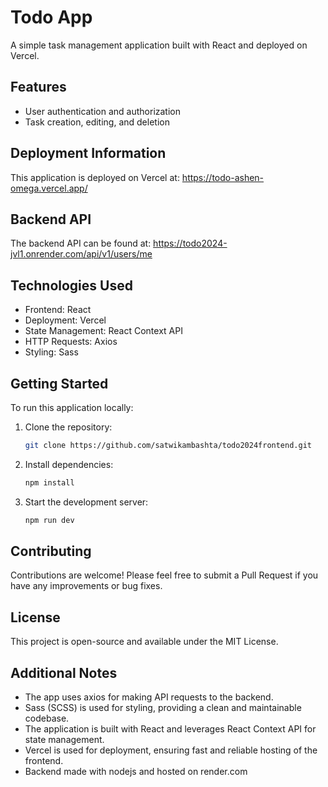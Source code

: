 # Todo App

A simple task management application built with React and deployed on Vercel.

## Features

- User authentication and authorization
- Task creation, editing, and deletion

## Deployment Information

This application is deployed on Vercel at: https://todo-ashen-omega.vercel.app/

## Backend API

The backend API can be found at: https://todo2024-jvl1.onrender.com/api/v1/users/me

## Technologies Used

- Frontend: React
- Deployment: Vercel
- State Management: React Context API
- HTTP Requests: Axios
- Styling: Sass

## Getting Started

To run this application locally:

1. Clone the repository:

   ```bash
   git clone https://github.com/satwikambashta/todo2024frontend.git
   ```

2. Install dependencies:

   ```bash
   npm install
   ```

3. Start the development server:
   ```bash
   npm run dev
   ```

## Contributing

Contributions are welcome! Please feel free to submit a Pull Request if you have any improvements or bug fixes.

## License

This project is open-source and available under the MIT License.

## Additional Notes

- The app uses axios for making API requests to the backend.
- Sass (SCSS) is used for styling, providing a clean and maintainable codebase.
- The application is built with React and leverages React Context API for state management.
- Vercel is used for deployment, ensuring fast and reliable hosting of the frontend.
- Backend made with nodejs and hosted on render.com
